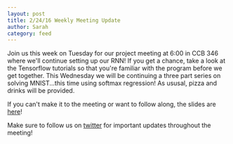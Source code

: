 ```yaml
---
layout: post
title: 2/24/16 Weekly Meeting Update
author: Sarah
category: feed
---
```


Join us this week on Tuesday for our project meeting at 6:00 in CCB 346 where we'll continue setting up our RNN! If you get a chance, take a look at the Tensorflow tutorials so that you're familiar with the program before we get together. This Wednesday we will be continuing a three part series on solving MNIST...this time using softmax regression! As ususal, pizza and drinks will be provided.

If you can't make it to the meeting or want to follow along, the slides are [here](https://docs.google.com/presentation/d/1hJ7KB6pyulY3ksxoVLtJE1m0aRuZa-4cK_EEZfyD3mw/edit?usp=sharing)!

Make sure to follow us on [twitter](https://twitter.com/TheAgencyGT) for important updates throughout the meeting!
